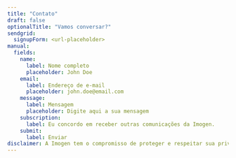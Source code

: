 ```yaml
---
title: "Contato"
draft: false
optionalTitle: "Vamos conversar?"
sendgrid:
  signupForm: <url-placeholder>
manual:
  fields:
    name: 
      label: Nome completo
      placeholder: John Doe
    email: 
      label: Endereço de e-mail
      placeholder: john.doe@email.com
    message: 
      label: Mensagem
      placeholder: Digite aqui a sua mensagem
    subscription: 
      label: Eu concordo em receber outras comunicações da Imogen.
    submit:
      label: Enviar
disclaimer: A Imogen tem o compromisso de proteger e respeitar sua privacidade e nós usaremos suas informações pessoais somente para administrar sua conta e fornecer os produtos e serviços que você nos solicitou. Caso seja do seu interesse conforme assinalado acima, podemos ocasionalmente entrar em contato sobre os nossos produtos e serviços, também sobre outros assuntos que possam ser do seu interesse.
---
```

